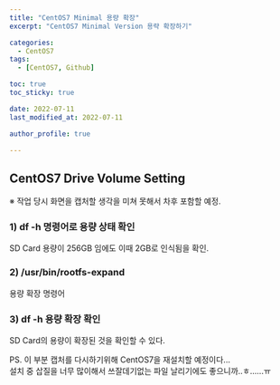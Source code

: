 ```yaml
---
title: "CentOS7 Minimal 용량 확장"
excerpt: "CentOS7 Minimal Version 용략 확장하기"

categories:
  - CentOS7
tags:
  - [CentOS7, Github]

toc: true
toc_sticky: true

date: 2022-07-11
last_modified_at: 2022-07-11

author_profile: true

---
```


## CentOS7 Drive Volume Setting

※ 작업 당시 화면을 캡처할 생각을 미쳐 못해서 차후 포함할 예정.

### 1) df -h 명령어로 용량 상태 확인

SD Card 용량이 256GB 임에도 이때 2GB로 인식됨을 확인.

### 2) /usr/bin/rootfs-expand

용량 확장 명령어

### 3) df -h 용량 확장 확인

SD Card의 용량이 확장된 것을 확인할 수 있다.



PS. 이 부분 캡처를 다시하기위해 CentOS7을 재설치할 예정이다...<br>
설치 중 삽질을 너무 많이해서 쓰잘데기없는 파일 날리기에도 좋으니까..ㅎ......ㅠ
